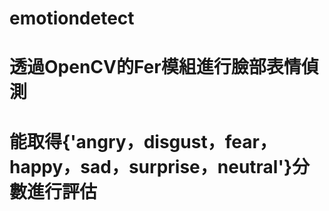 # emotiondetect
# 透過OpenCV的Fer模組進行臉部表情偵測
# 能取得{'angry，disgust，fear，happy，sad，surprise，neutral'}分數進行評估
